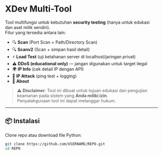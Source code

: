 # XDev Multi-Tool

Tool multifungsi untuk kebutuhan **security testing** (hanya untuk edukasi dan aset milik sendiri).  
Fitur yang tersedia antara lain:

- 🔍 **Scan** (Port Scan + Path/Directory Scan)
- 🔍 **Scanv2** (Scan + simpan hasil detail)
- ⚡ **Load Test** (uji ketahanan server di localhost/jaringan privat)
- ⚠️ **DDoS (educational only)** — jangan digunakan untuk target ilegal
- 🌍 **IP Info** (cek detail IP dengan API)
- 📡 **IP Attack** (ping test + logging)
- 📖 **About**

> ⚠️ **Disclaimer**: Tool ini dibuat untuk tujuan edukasi dan pengujian keamanan pada sistem yang **Anda miliki izin**.  
> Penyalahgunaan tool ini dapat melanggar hukum.

---

## 📦 Instalasi

Clone repo atau download file Python:

```bash
git clone https://github.com/USERNAME/REPO.git
cd REPO
